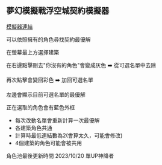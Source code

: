 ## 夢幻模擬戰浮空城契約模擬器

[模擬器連結](https://absnormal.github.io/TiseosDeedEffectOptimizer/)

可以依照擁有的角色尋找契約最優解

在螢幕最上方選擇建築

在右邊點擊刪去"你沒有的角色"會變成灰色 :arrow_right: 從可選名單中去除

再次點擊會變回彩色 :arrow_right: 加回可選名單

左邊會顯示目前可選名單的最優解

正在選取的角色會有藍色外框

- 每次改動名單會重新計算一次最優解
- 各建築角色共通
- 計算時最低連結數為2(會算太久，可能會修改)
- 4個建築的角色可能會被共用


角色池最後更新時間 2023/10/20 單UP神降者